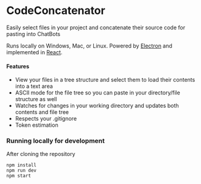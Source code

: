 # CodeConcatenator
Easily select files in your project and concatenate their source code for pasting into ChatBots

Runs locally on Windows, Mac, or Linux. Powered by [Electron](https://www.electronjs.org/) and implemented in [React](https://react.dev/).


#### Features

* View your files in a tree structure and select them to load their contents into a text area
* ASCII mode for the file tree so you can paste in your directory/file structure as well
* Watches for changes in your working directory and updates both contents and file tree
* Respects your .gitignore
* Token estimation

### Running locally for development

After cloning the repository

```
npm install
npm run dev
npm start
```